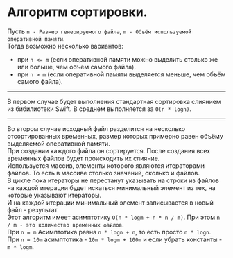 # Алгоритм сортировки.
Пусть `n - Размер генерируемого файла`, `m - Объём используемой оперативной памяти`.  
Тогда возможно несколько вариантов:
- при `n <= m` (если оперативной памяти можно выделить столько же или больше, чем объём самого файла).
- при `n > m` (если оперативной памяти выделяется меньше, чем объём самого файла).
____

В первом случае будет выполнения стандартная сортировка слиянием из бибилиотеки Swift. В среднем выполняется за `O(n * logn)`.  
____

Во втором случае исходный файл разделится на несколько отсортированных временных, размер которых примерно равен объёму выделяемой оперативной памяти.   
При создании каждого файла он сортируется. 
После создания всех временных файлов будет происходить их слияние.  
Используется массив, элементы которого являются итераторами файлов. То есть в массиве столько значений, сколько и файлов.  
В цикле пока итераторы не перестанут указывать на строки из файлов на каждой итерации будет искаться минимальный элемент из тех, на которые указывают итераторы.  
И на каждой итерации минимальный элемент записывается в новый файл - результат.  
Этот алгоритм имеет асимптотику `O(n * logm + n * n / m)`. При этом `n / m - это количество временных файлов`.  
При `n = m` Асимптотика равна `n * logn + n`, то есть просто `n * logn`.  
При `n = 10m` асимптотика - `10m * logm + 100m` и если убрать константы - `m * logm`.  
